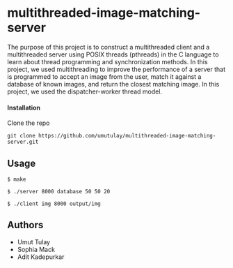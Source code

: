 # multithreaded-image-matching-server

The purpose of this project is to construct a multithreaded client and a multithreaded server using POSIX threads (pthreads) in the C language to learn about thread programming and synchronization methods. In this project, we used multithreading to improve the performance of a server that is programmed to accept an image from the user, match it against a database of known images, and return the closest matching image. In this project, we used the dispatcher-worker thread model.

#### Installation

Clone the repo

`git clone https://github.com/umutulay/multithreaded-image-matching-server.git`

## Usage

`$ make`

`$ ./server 8000 database 50 50 20`

`$ ./client img 8000 output/img`

## Authors

* Umut Tulay
* Sophia Mack
* Adit Kadepurkar
